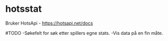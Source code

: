 # hotsstat

Bruker HotsApi - https://hotsapi.net/docs

#TODO
-Søkefelt for søk etter spillers egne stats.
-Vis data på en fin måte.
